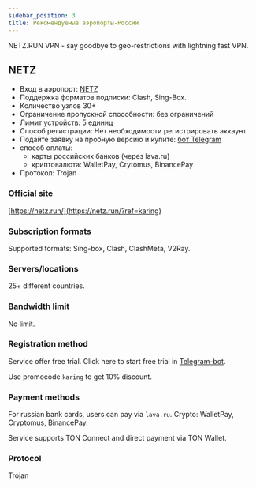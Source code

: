 ```yaml
---
sidebar_position: 3
title: Рекомендуемые аэропорты-России
---
```


NETZ.RUN VPN - say goodbye to geo-restrictions with lightning fast VPN.

## NETZ
- Вход в аэропорт: [NETZ](https://netz.run/)
- Поддержка форматов подписки: Clash, Sing-Box.
- Количество узлов 30+
- Ограничение пропускной способности: без ограничений
- Лимит устройств: 5 единиц
- Способ регистрации: Нет необходимости регистрировать аккаунт
- Подайте заявку на пробную версию и купите: [бот Telegram](https://t.me/netzrun_bot?start=ref_karing)
- способ оплаты:
  - карты российских банков (через lava.ru)
  - криптовалюта: WalletPay, Crytomus, BinancePay
- Протокол: Trojan


### Official site
[https://netz.run/](https://netz.run/?ref=karing)

### Subscription formats
Supported formats: Sing-box, Clash, ClashMeta, V2Ray.
### Servers/locations
25+ different countries.
### Bandwidth limit
No limit.
### Registration method
Service offer free trial.
Click here to start free trial in [Telegram-bot](https://t.me/netzrun_bot?start=ref_karing).

Use promocode `karing` to get 10% discount.

### Payment methods
For russian bank cards, users can pay via `lava.ru`.
Crypto: WalletPay, Cryptomus, BinancePay.

Service supports TON Connect and direct payment via TON Wallet.

### Protocol
Trojan